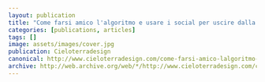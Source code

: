 ```yaml
---
layout: publication
title: "Come farsi amico l'algoritmo e usare i social per uscire dalla bolla"
categories: [publications, articles]
tags: []
image: assets/images/cover.jpg
publication: Cieloterradesign
canonical: http://www.cieloterradesign.com/come-farsi-amico-lalgoritmo-e-usare-i-social-per-uscire-dalla-bolla/
archive: http://web.archive.org/web/*/http://www.cieloterradesign.com/come-farsi-amico-lalgoritmo-e-usare-i-social-per-uscire-dalla-bolla/
---
```

